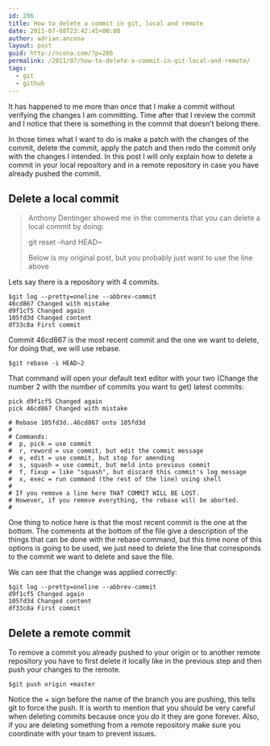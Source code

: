 ```yaml
---
id: 286
title: How to delete a commit in git, local and remote
date: 2011-07-08T23:42:45+00:00
author: adrian.ancona
layout: post
guid: http://ncona.com/?p=286
permalink: /2011/07/how-to-delete-a-commit-in-git-local-and-remote/
tags:
  - git
  - github
---
```

It has happened to me more than once that I make a commit without verifying the changes I am committing. Time after that I review the commit and I notice that there is something in the commit that doesn&#8217;t belong there.

In those times what I want to do is make a patch with the changes of the commit, delete the commit, apply the patch and then redo the commit only with the changes I intended. In this post I will only explain how to delete a commit in your local repository and in a remote repository in case you have already pushed the commit.

<!--more-->

## Delete a local commit

> Anthony Dentinger showed me in the comments that you can delete a local commit by doing:
> 
> git reset &#8211;hard HEAD~
> 
> Below is my original post, but you probably just want to use the line above

Lets say there is a repository with 4 commits.

```
$git log --pretty=oneline --abbrev-commit
46cd867 Changed with mistake
d9f1cf5 Changed again
105fd3d Changed content
df33c8a First commit
```

Commit 46cd867 is the most recent commit and the one we want to delete, for doing that, we will use rebase.

```
$git rebase -i HEAD~2
```

That command will open your default text editor with your two (Change the number 2 with the number of commits you want to get) latest commits:

```
pick d9f1cf5 Changed again
pick 46cd867 Changed with mistake

# Rebase 105fd3d..46cd867 onto 105fd3d
#
# Commands:
#  p, pick = use commit
#  r, reword = use commit, but edit the commit message
#  e, edit = use commit, but stop for amending
#  s, squash = use commit, but meld into previous commit
#  f, fixup = like "squash", but discard this commit's log message
#  x, exec = run command (the rest of the line) using shell
#
# If you remove a line here THAT COMMIT WILL BE LOST.
# However, if you remove everything, the rebase will be aborted.
#
```

One thing to notice here is that the most recent commit is the one at the bottom. The comments at the bottom of the file give a description of the things that can be done with the rebase command, but this time none of this options is going to be used, we just need to delete the line that corresponds to the commit we want to delete and save the file.

We can see that the change was applied correctly:

```
$git log --pretty=oneline --abbrev-commit
d9f1cf5 Changed again
105fd3d Changed content
df33c8a First commit
```

## Delete a remote commit

To remove a commit you already pushed to your origin or to another remote repository you have to first delete it locally like in the previous step and then push your changes to the remote.

```
$git push origin +master
```

Notice the + sign before the name of the branch you are pushing, this tells git to force the push. It is worth to mention that you should be very careful when deleting commits because once you do it they are gone forever. Also, if you are deleting something from a remote repository make sure you coordinate with your team to prevent issues.
